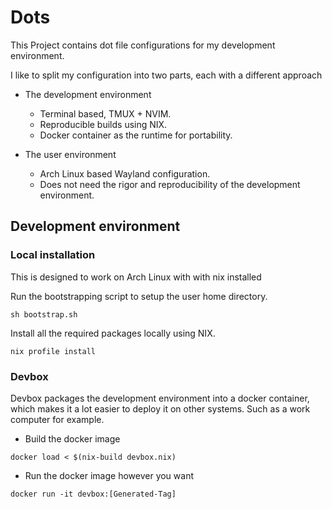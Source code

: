 # Dots

This Project contains dot file configurations for my development environment.

I like to split my configuration into two parts, each with a different approach

- The development environment
    - Terminal based, TMUX + NVIM.
    - Reproducible builds using NIX.
    - Docker container as the runtime for portability.

- The user environment
    - Arch Linux based Wayland configuration.
    - Does not need the rigor and reproducibility of the development environment.

## Development environment

### Local installation

This is designed to work on Arch Linux with with nix installed

Run the bootstrapping script to setup the user home directory.
```
sh bootstrap.sh
```

Install all the required packages locally using NIX.
```
nix profile install
```

### Devbox

Devbox packages the development environment into a docker container, which
makes it a lot easier to deploy it on other systems. Such as a work computer 
for example.

- Build the docker image
```
docker load < $(nix-build devbox.nix)
```
- Run the docker image however you want
```
docker run -it devbox:[Generated-Tag]
```
